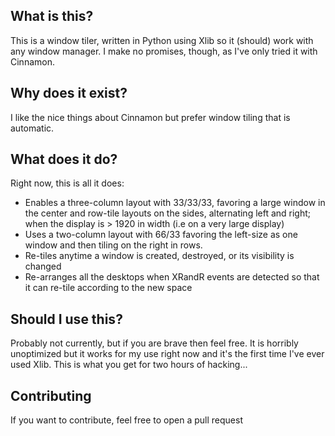 ## What is this?

This is a window tiler, written in Python using Xlib so it (should) work 
with any window manager. I make no promises, though, as I've only tried it
with Cinnamon. 

## Why does it exist?

I like the nice things about Cinnamon but prefer window tiling that is
automatic. 

## What does it do?

Right now, this is all it does:


* Enables a three-column layout with 33/33/33, favoring a large window in the
  center and row-tile layouts on the sides, alternating left and right; when the
  display is > 1920 in width (i.e on a very large display) 
* Uses a two-column layout with 66/33 favoring the left-size as one window and
  then tiling on the right in rows. 
* Re-tiles anytime a window is created, destroyed, or its visibility is changed
* Re-arranges all the desktops when XRandR events are detected so that it can 
  re-tile according to the new space

## Should I use this?

Probably not currently, but if you are brave then feel free. It is horribly
unoptimized but it works for my use right now and it's the first time I've 
ever used Xlib. This is what you get for two hours of hacking...

## Contributing

If you want to contribute, feel free to open a pull request
